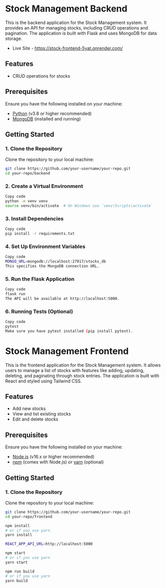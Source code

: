 # Stock Management Backend

This is the backend application for the Stock Management system. It provides an API for managing stocks, including CRUD operations and pagination. The application is built with Flask and uses MongoDB for data storage.

- Live Site - https://stock-frontend-5yat.onrender.com/

## Features

- CRUD operations for stocks

## Prerequisites

Ensure you have the following installed on your machine:

- [Python](https://www.python.org/) (v3.8 or higher recommended)
- [MongoDB](https://www.mongodb.com/try/download/community) (installed and running)

## Getting Started

### 1. Clone the Repository

Clone the repository to your local machine:

```bash
git clone https://github.com/your-username/your-repo.git
cd your-repo/backend
```

### 2. Create a Virtual Environment



```bash
Copy code
python -m venv venv
source venv/bin/activate  # On Windows use `venv\Scripts\activate`
```

### 3. Install Dependencies

```bash
Copy code
pip install -r requirements.txt
```

### 4. Set Up Environment Variables

```bash
Copy code
MONGO_URL=mongodb://localhost:27017/stocks_db
This specifies the MongoDB connection URL.
```

### 5. Run the Flask Application

```bash
Copy code
flask run
The API will be available at http://localhost:5000.
```

### 6. Running Tests (Optional)

```bash
Copy code
pytest
Make sure you have pytest installed (pip install pytest).
```

# Stock Management Frontend

This is the frontend application for the Stock Management system. It allows users to manage a list of stocks with features like adding, updating, deleting, and paginating through stock entries. The application is built with React and styled using Tailwind CSS.

## Features

- Add new stocks
- View and list existing stocks
- Edit and delete stocks


## Prerequisites

Ensure you have the following installed on your machine:

- [Node.js](https://nodejs.org/) (v16.x or higher recommended)
- [npm](https://www.npmjs.com/) (comes with Node.js) or [yarn](https://yarnpkg.com/) (optional)

## Getting Started

### 1. Clone the Repository

Clone the repository to your local machine:

```bash
git clone https://github.com/your-username/your-repo.git
cd your-repo/frontend

npm install
# or if you use yarn
yarn install

REACT_APP_API_URL=http://localhost:5000

npm start
# or if you use yarn
yarn start

npm run build
# or if you use yarn
yarn build
```

